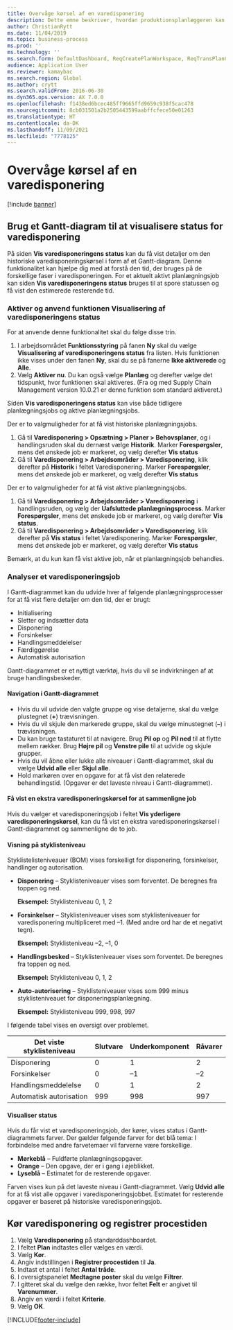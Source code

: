 ```yaml
---
title: Overvåge kørsel af en varedisponering
description: Dette emne beskriver, hvordan produktionsplanlæggeren kan se, om en varedisponeringskørsel er i gang.
author: ChristianRytt
ms.date: 11/04/2019
ms.topic: business-process
ms.prod: ''
ms.technology: ''
ms.search.form: DefaultDashboard, ReqCreatePlanWorkspace, ReqTransPlanCard, SysQueryForm, InventItemIdLookupSimple, ReqLog, ReqProcessTaskTrace
audience: Application User
ms.reviewer: kamaybac
ms.search.region: Global
ms.author: crytt
ms.search.validFrom: 2016-06-30
ms.dyn365.ops.version: AX 7.0.0
ms.openlocfilehash: f1438ed6bcec485ff9665ffd9659c938f5cac478
ms.sourcegitcommit: 8cb031501a2b2505443599aabffcfece50e01263
ms.translationtype: HT
ms.contentlocale: da-DK
ms.lasthandoff: 11/09/2021
ms.locfileid: "7778125"
---
```

# <a name="monitor-a-master-planning-run"></a>Overvåge kørsel af en varedisponering

[!include [banner](../../includes/banner.md)]

## <a name="use-a-gantt-chart-to-visualize-master-planning-progress"></a>Brug et Gantt-diagram til at visualisere status for varedisponering

På siden **Vis varedisponeringens status** kan du få vist detaljer om den historiske varedisponeringskørsel i form af et Gantt-diagram. Denne funktionalitet kan hjælpe dig med at forstå den tid, der bruges på de forskellige faser i varedisponeringen. For et aktuelt aktivt planlægningsjob kan siden **Vis varedisponeringens status** bruges til at spore statussen og få vist den estimerede resterende tid.

### <a name="turn-on-and-use-the-master-plan-progress-visualization-feature"></a>Aktiver og anvend funktionen Visualisering af varedisponeringens status

For at anvende denne funktionalitet skal du følge disse trin.

1. I arbejdsområdet **Funktionsstyring** på fanen **Ny** skal du vælge **Visualisering af varedisponeringens status** fra listen. Hvis funktionen ikke vises under den fanen **Ny**, skal du se på fanerne **Ikke aktiverede** og **Alle**.
1. Vælg **Aktiver nu**. Du kan også vælge **Planlæg** og derefter vælge det tidspunkt, hvor funktionen skal aktiveres. (Fra og med Supply Chain Management version 10.0.21 er denne funktion som standard aktiveret.)

Siden **Vis varedisponeringens status** kan vise både tidligere planlægningsjobs og aktive planlægningsjobs. 

Der er to valgmuligheder for at få vist historiske planlægningsjobs. 

1. Gå til **Varedisponering \> Opsætning \> Planer \> Behovsplaner**, og i handlingsruden skal du dernæst vælge **Historik**. Marker **Forespørgsler**, mens det ønskede job er markeret, og vælg derefter **Vis status**
1. Gå til **Varedisponering \> Arbejdsområder \> Varedisponering**, klik derefter på **Historik** i feltet Varedisponering. Marker **Forespørgsler**, mens det ønskede job er markeret, og vælg derefter **Vis status**

Der er to valgmuligheder for at få vist aktive planlægningsjobs. 
1. Gå til **Varedisponering \> Arbejdsområder \> Varedisponering** i handlingsruden, og vælg der **Uafsluttede planlægningsprocess**. Marker **Forespørgsler**, mens det ønskede job er markeret, og vælg derefter **Vis status**.
1. Gå til **Varedisponering \> Arbejdsområder \> Varedisponering**, klik derefter på **Vis status** i feltet Varedisponering. Marker **Forespørgsler**, mens det ønskede job er markeret, og vælg derefter **Vis status**

Bemærk, at du kun kan få vist aktive job, når et planlægningsjob behandles.

### <a name="analyze-a-master-planning-job"></a>Analyser et varedisponeringsjob

I Gantt-diagrammet kan du udvide hver af følgende planlægningsprocesser for at få vist flere detaljer om den tid, der er brugt:

- Initialisering
- Sletter og indsætter data
- Disponering
- Forsinkelser
- Handlingsmeddelelser
- Færdiggørelse
- Automatisk autorisation

Gantt-diagrammet er et nyttigt værktøj, hvis du vil se indvirkningen af at bruge handlingsbeskeder.

#### <a name="navigation-in-the-gantt-chart"></a>Navigation i Gantt-diagrammet

- Hvis du vil udvide den valgte gruppe og vise detaljerne, skal du vælge plustegnet (**+**) trævisningen.
- Hvis du vil skjule den markerede gruppe, skal du vælge minustegnet (**–**) i trævisningen.
- Du kan bruge tastaturet til at navigere. Brug **Pil op** og **Pil ned** til at flytte mellem rækker. Brug **Højre pil** og **Venstre pile** til at udvide og skjule grupper.
- Hvis du vil åbne eller lukke alle niveauer i Gantt-diagrammet, skal du vælge **Udvid alle** eller **Skjul alle**.
- Hold markøren over en opgave for at få vist den relaterede behandlingstid. (Opgaver er det laveste niveau i Gantt-diagrammet).

#### <a name="view-an-additional-master-planning-run-to-compare-jobs"></a>Få vist en ekstra varedisponeringskørsel for at sammenligne job

Hvis du vælger et varedisponeringsjob i feltet **Vis yderligere varedisponeringskørsel**, kan du få vist en ekstra varedisponeringskørsel i Gantt-diagrammet og sammenligne de to job.

#### <a name="bom-level-display"></a>Visning på styklisteniveau

Styklistelisteniveauer (BOM) vises forskelligt for disponering, forsinkelser, handlinger og autorisation.

- **Disponering** – Styklisteniveauer vises som forventet. De beregnes fra toppen og ned.

    **Eksempel:** Styklisteniveau 0, 1, 2

- **Forsinkelser** – Styklisteniveauer vises som styklisteniveauer for varedisponering multipliceret med –1. (Med andre ord har de et negativt tegn).

    **Eksempel:** Styklisteniveau –2, –1, 0

- **Handlingsbesked** – Styklisteniveauer vises som forventet. De beregnes fra toppen og ned.

    **Eksempel:** Styklisteniveau 0, 1, 2

- **Auto-autorisering** – Styklisteniveauer vises som 999 minus styklisteniveauet for disponeringsplanlægning.

    **Eksempel:** Styklisteniveau 999, 998, 997

I følgende tabel vises en oversigt over problemet.

| Det viste styklisteniveau | Slutvare | Underkomponent | Råvarer |
|---|---|---|---|
| Disponering | 0 | 1 | 2 |
| Forsinkelser | 0 | –1 | –2 |
| Handlingsmeddelelse | 0 | 1 | 2 |
| Automatisk autorisation | 999 | 998 | 997 |

#### <a name="visualize-progress"></a>Visualiser status

Hvis du får vist et varedisponeringsjob, der kører, vises status i Gantt-diagrammets farver. Der gælder følgende farver for det blå tema: I forbindelse med andre farvetemaer vil farverne være forskellige.

- **Mørkeblå** – Fuldførte planlægningsopgaver.
- **Orange** – Den opgave, der er i gang i øjeblikket.
- **Lyseblå** – Estimatet for de resterende opgaver.

Farven vises kun på det laveste niveau i Gantt-diagrammet. Vælg **Udvid alle** for at få vist alle opgaver i varedisponeringsjobbet. Estimatet for resterende opgaver er baseret på historiske varedisponeringsjob.

## <a name="run-master-planning-and-track-processing-time"></a>Kør varedisponering og registrer procestiden

1. Vælg **Varedisponering** på standarddashboardet.
1. I feltet **Plan** indtastes eller vælges en værdi.
1. Vælg **Kør**.
1. Angiv indstillingen i **Registrer procestiden** til **Ja**.
1. Indtast et antal i feltet **Antal tråde**.
1. I oversigtspanelet **Medtagne poster** skal du vælge **Filtrer**.
1. I gitteret skal du vælge den række, hvor feltet **Felt** er angivet til **Varenummer**.
1. Angiv en værdi i feltet **Kriterie**.
1. Vælg **OK**.


[!INCLUDE[footer-include](../../../includes/footer-banner.md)]